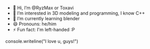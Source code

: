 - 👋 Hi, I’m @RyzMax or Toxavi
- 👀 I’m interested in 3D modeling and programming, I know C++
- 🌱 I’m currently learning blender
- 😄 Pronouns: he/him
- ⚡ Fun fact: I'm left-handed :P

console.writeline("I love u, guys!")


